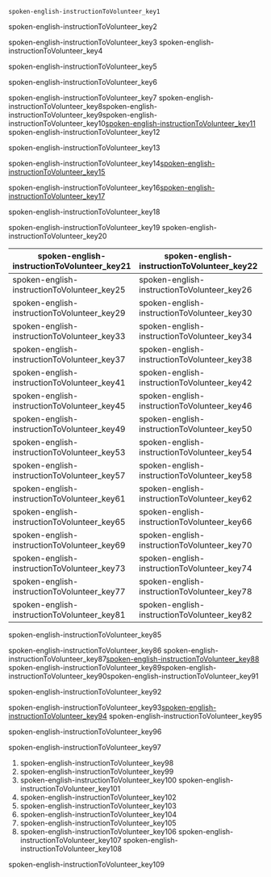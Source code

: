 ```ngMeta
spoken-english-instructionToVolunteer_key1
```

spoken-english-instructionToVolunteer_key2


spoken-english-instructionToVolunteer_key3
spoken-english-instructionToVolunteer_key4


spoken-english-instructionToVolunteer_key5


spoken-english-instructionToVolunteer_key6


spoken-english-instructionToVolunteer_key7
spoken-english-instructionToVolunteer_key8spoken-english-instructionToVolunteer_key9spoken-english-instructionToVolunteer_key10[spoken-english-instructionToVolunteer_key11](https://play.google.com/store/apps/details?id=org.merakilearn&hl=en_IN&gl=US,)
spoken-english-instructionToVolunteer_key12

spoken-english-instructionToVolunteer_key13


spoken-english-instructionToVolunteer_key14[spoken-english-instructionToVolunteer_key15](https://www.`youtube`.com/watch?v=Lha-WlS2Hkg&feature=youtu.be)


spoken-english-instructionToVolunteer_key16[spoken-english-instructionToVolunteer_key17](https://www.`youtube`.com/watch?v=UN3us4vDHhc)


spoken-english-instructionToVolunteer_key18


spoken-english-instructionToVolunteer_key19
spoken-english-instructionToVolunteer_key20


|spoken-english-instructionToVolunteer_key21|spoken-english-instructionToVolunteer_key22|spoken-english-instructionToVolunteer_key23|spoken-english-instructionToVolunteer_key24|
|-----------|-----------|-----------|-----------|
|spoken-english-instructionToVolunteer_key25|spoken-english-instructionToVolunteer_key26|spoken-english-instructionToVolunteer_key27|spoken-english-instructionToVolunteer_key28|
|spoken-english-instructionToVolunteer_key29|spoken-english-instructionToVolunteer_key30|spoken-english-instructionToVolunteer_key31|spoken-english-instructionToVolunteer_key32|
|spoken-english-instructionToVolunteer_key33|spoken-english-instructionToVolunteer_key34|spoken-english-instructionToVolunteer_key35|spoken-english-instructionToVolunteer_key36|
|spoken-english-instructionToVolunteer_key37|spoken-english-instructionToVolunteer_key38|spoken-english-instructionToVolunteer_key39|spoken-english-instructionToVolunteer_key40|
|spoken-english-instructionToVolunteer_key41|spoken-english-instructionToVolunteer_key42|spoken-english-instructionToVolunteer_key43|spoken-english-instructionToVolunteer_key44|
|spoken-english-instructionToVolunteer_key45|spoken-english-instructionToVolunteer_key46|spoken-english-instructionToVolunteer_key47|spoken-english-instructionToVolunteer_key48|
|spoken-english-instructionToVolunteer_key49|spoken-english-instructionToVolunteer_key50|spoken-english-instructionToVolunteer_key51|spoken-english-instructionToVolunteer_key52|
|spoken-english-instructionToVolunteer_key53|spoken-english-instructionToVolunteer_key54|spoken-english-instructionToVolunteer_key55|spoken-english-instructionToVolunteer_key56|
|spoken-english-instructionToVolunteer_key57|spoken-english-instructionToVolunteer_key58|spoken-english-instructionToVolunteer_key59|spoken-english-instructionToVolunteer_key60|
|spoken-english-instructionToVolunteer_key61|spoken-english-instructionToVolunteer_key62|spoken-english-instructionToVolunteer_key63|spoken-english-instructionToVolunteer_key64|
|spoken-english-instructionToVolunteer_key65|spoken-english-instructionToVolunteer_key66|spoken-english-instructionToVolunteer_key67|spoken-english-instructionToVolunteer_key68|
|spoken-english-instructionToVolunteer_key69|spoken-english-instructionToVolunteer_key70|spoken-english-instructionToVolunteer_key71|spoken-english-instructionToVolunteer_key72|
|spoken-english-instructionToVolunteer_key73|spoken-english-instructionToVolunteer_key74|spoken-english-instructionToVolunteer_key75|spoken-english-instructionToVolunteer_key76|
|spoken-english-instructionToVolunteer_key77|spoken-english-instructionToVolunteer_key78|spoken-english-instructionToVolunteer_key79|spoken-english-instructionToVolunteer_key80|
|spoken-english-instructionToVolunteer_key81|spoken-english-instructionToVolunteer_key82|spoken-english-instructionToVolunteer_key83|spoken-english-instructionToVolunteer_key84|

spoken-english-instructionToVolunteer_key85


spoken-english-instructionToVolunteer_key86
spoken-english-instructionToVolunteer_key87[spoken-english-instructionToVolunteer_key88](https://www.merakilearn.org/class)
spoken-english-instructionToVolunteer_key89spoken-english-instructionToVolunteer_key90spoken-english-instructionToVolunteer_key91

spoken-english-instructionToVolunteer_key92


spoken-english-instructionToVolunteer_key93[spoken-english-instructionToVolunteer_key94](https://chrome.google.com/webstore/detail/auto-admit-for-google-mee/epemkdedgaoeeobdjmkmhhhbjemckmgb/related?hl=en,)
spoken-english-instructionToVolunteer_key95

spoken-english-instructionToVolunteer_key96



spoken-english-instructionToVolunteer_key97


1. spoken-english-instructionToVolunteer_key98
2. spoken-english-instructionToVolunteer_key99
3. spoken-english-instructionToVolunteer_key100
spoken-english-instructionToVolunteer_key101
1. spoken-english-instructionToVolunteer_key102
2. spoken-english-instructionToVolunteer_key103
3. spoken-english-instructionToVolunteer_key104
4. spoken-english-instructionToVolunteer_key105
5. spoken-english-instructionToVolunteer_key106
spoken-english-instructionToVolunteer_key107
spoken-english-instructionToVolunteer_key108


spoken-english-instructionToVolunteer_key109
